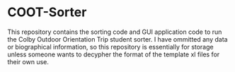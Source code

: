 ﻿# COOT-Sorter
This repository contains the sorting code and GUI application code to run the Colby Outdoor Orientation Trip student sorter. I have ommitted any data or biographical information, so this repository is essentially for storage unless someone wants to decypher the format of the template xl files for their own use.
